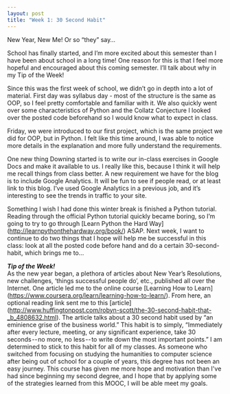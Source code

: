 ```yaml
---
layout: post
title: "Week 1: 30 Second Habit"
---
```

New Year, New Me! Or so “they” say…

School has finally started, and I’m more excited about this semester than I have been about school in a long time!  One reason for this is that I feel more hopeful and encouraged about this coming semester.  I’ll talk about why in my Tip of the Week!

Since this was the first week of school, we didn’t go in depth into a lot of material.  First day was syllabus day - most of the structure is the same as OOP, so I feel pretty comfortable and familiar with it.  We also quickly went over some characteristics of Python and the Collatz Conjecture I looked over the posted code beforehand so I would know what to expect in class.  

Friday, we were introduced to our first project, which is the same project we did for OOP, but in Python.  I felt like this time around, I was able to notice more details in the explanation and more fully understand the requirements.

One new thing Downing started is to write our in-class exercises in Google Docs and make it available to us.  I really like this, because I think it will help me recall things from class better.  A new requirement we have for the blog is to include Google Analytics.  It will be fun to see if people read, or at least link to this blog.  I’ve used Google Analytics in a previous job, and it’s interesting to see the trends in traffic to your site.

Something I wish I had done this winter break is finished a Python tutorial.  Reading through the official Python tutorial quickly became boring, so I’m going to try to go through [Learn Python the Hard Way] (http://learnpythonthehardway.org/book/) ASAP.  Next week, I want to continue to do two things that I hope will help me be successful in this class: look at all the posted code before hand and do a certain 30-second-habit, which brings me to…

***Tip of the Week!***   
As the new year began, a plethora of articles about New Year’s Resolutions, new challenges, ‘things successful people do’, etc., published all over the Internet.  One article led me to the online course [Learning How to Learn] (https://www.coursera.org/learn/learning-how-to-learn/).  From here, an optional reading link sent me to this [article] (http://www.huffingtonpost.com/robyn-scott/the-30-second-habit-that-_b_4808632.html).  The article talks about a 30 second habit used by “an eminience grise of the business world.”  This habit is to simply, “Immediately after every lecture, meeting, or any significant experience, take 30 seconds -- no more, no less -- to write down the most important points.”  I am determined to stick to this habit for all of my classes.  As someone who switched from focusing on studying the humanities to computer science after being out of school for a couple of years, this degree has not been an easy journey.  This course has given me more hope and motivation than I've had since beginning my second degree, and I hope that by applying some of the strategies learned from this MOOC, I will be able meet my goals.

<script>
  (function(i,s,o,g,r,a,m){i['GoogleAnalyticsObject']=r;i[r]=i[r]||function(){
  (i[r].q=i[r].q||[]).push(arguments)},i[r].l=1*new Date();a=s.createElement(o),
  m=s.getElementsByTagName(o)[0];a.async=1;a.src=g;m.parentNode.insertBefore(a,m)
  })(window,document,'script','//www.google-analytics.com/analytics.js','ga');

  ga('create', 'UA-72832219-1', 'auto');
  ga('send', 'pageview');

</script>
